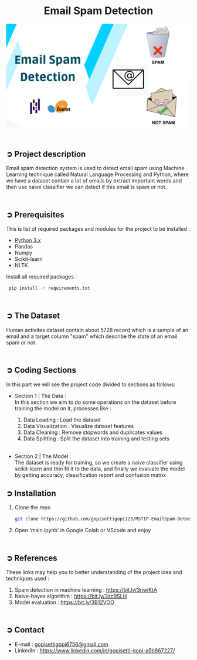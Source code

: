 <!-- PROJECT TITLE -->
<h1 align="center">Email Spam Detection</h1>

<!-- HEADER -->
<p align="center">
  <img src="Images/Email_Spam_Detection_Cover.png"/>
</p>

<!-- PROJECT DESCRIPTION -->
## <br>**➲ Project description**
Email spam detection system is used to detect email spam using Machine Learning technique called Natural Language Processing and Python, where we have a dataset contain a lot of emails by extract important words and then use naive classifier we can detect if this email is spam or not.

<!-- PREREQUISTIES -->
## <br>**➲ Prerequisites**
This is list of required packages and modules for the project to be installed :
* <a href="https://www.python.org/downloads/" target="_blank">Python 3.x</a>
* Pandas 
* Numpy
* Scikit-learn
* NLTK

Install all required packages :
 ```sh
  pip install -r requirements.txt
  ```

<!-- THE DATASET -->
## <br>**➲ The Dataset**
Human activites dataset contain about 5728 record which is a sample of an email
and a target column "spam" which describe the state of an email spam or not.<br>

<!-- CODING SECTIONS -->
## <br>**➲ Coding Sections**
In this part we will see the project code divided to sections as follows:
<br>

- Section 1 | The Data :<br>
In this section we aim to do some operations on the dataset before training the model on it,
processes like :
  1. Data Loading : Load the dataset
  2. Data Visualization : Visualize dataset features
  3. Data Cleaning : Remove stopwords and duplicates values
  4. Data Splitting : Split the dataset into training and testing sets<br><br>

- Section 2 | The Model :<br>
The dataset is ready for training, so we create a naive classifier using scikit-learn and thin fit it to the data, and finally we evaluate the model by getting accuracy, classification report and confusion matrix<br>

<!-- INSTALLATION -->
## ➲ Installation
1. Clone the repo
   ```sh
   git clone https://github.com/gopisettigopi123/MSTIP-EmailSpam-Detection.git
   ```
2. Open 'main.ipynb' in Google Colab or VScode and enjoy

<!-- REFERENCES -->
## <br>**➲ References**
These links may help you to better understanding of the project idea and techniques used :
1. Spam detection in machine learning : https://bit.ly/3nwiKtA
2. Naive-bayes algorithm : https://bit.ly/3zc9SLH
3. Model evaluation : https://bit.ly/3B12VOO

<!-- CONTACT -->
## <br>**➲ Contact**
- E-mail   : [gopisettigopi6756@gmail.com](gopisettigopi6756@gmail.com)
- LinkedIn : https://www.linkedin.com/in/gopisetti-gopi-a5b867227/

